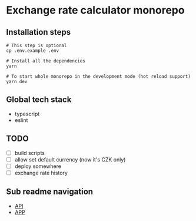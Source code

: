 # Exchange rate calculator monorepo

## Installation steps
```shell
# This step is optional
cp .env.example .env

# Install all the dependencies
yarn

# To start whole monorepo in the development mode (hot reload support)
yarn dev
```

## Global tech stack
- typescript
- eslint

## TODO
- [ ] build scripts
- [ ] allow set default currency (now it's CZK only)
- [ ] deploy somewhere
- [ ] exchange rate history

## Sub readme navigation
- [API](./packages/api/README.md)
- [APP](./packages/app/README.md)
